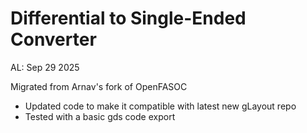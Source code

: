 # Differential to Single-Ended Converter

AL: Sep 29 2025

Migrated from Arnav's fork of OpenFASOC
- Updated code to make it compatible with latest new gLayout repo
- Tested with a basic gds code export